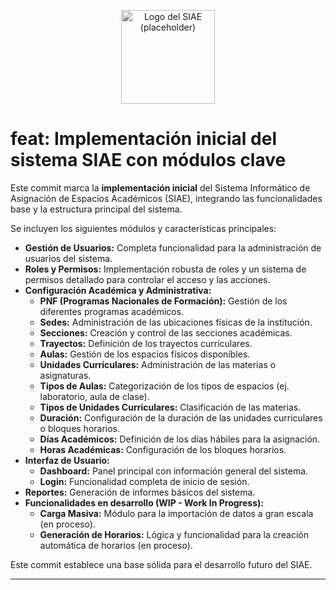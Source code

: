 <p align="center">
  <img src="images/logo-siae.png" alt="Logo del SIAE (placeholder)" width="150"/>
</p>

# feat: Implementación inicial del sistema SIAE con módulos clave

<p>Este commit marca la <b>implementación inicial</b> del Sistema Informático de Asignación de Espacios Académicos (SIAE), integrando las funcionalidades base y la estructura principal del sistema.</p>

<p>Se incluyen los siguientes módulos y características principales:</p>

<ul>
  <li><b>Gestión de Usuarios:</b> Completa funcionalidad para la administración de usuarios del sistema.</li>
  <li><b>Roles y Permisos:</b> Implementación robusta de roles y un sistema de permisos detallado para controlar el acceso y las acciones.</li>
  <li><b>Configuración Académica y Administrativa:</b>
    <ul>
      <li><b>PNF (Programas Nacionales de Formación):</b> Gestión de los diferentes programas académicos.</li>
      <li><b>Sedes:</b> Administración de las ubicaciones físicas de la institución.</li>
      <li><b>Secciones:</b> Creación y control de las secciones académicas.</li>
      <li><b>Trayectos:</b> Definición de los trayectos curriculares.</li>
      <li><b>Aulas:</b> Gestión de los espacios físicos disponibles.</li>
      <li><b>Unidades Curriculares:</b> Administración de las materias o asignaturas.</li>
      <li><b>Tipos de Aulas:</b> Categorización de los tipos de espacios (ej. laboratorio, aula de clase).</li>
      <li><b>Tipos de Unidades Curriculares:</b> Clasificación de las materias.</li>
      <li><b>Duración:</b> Configuración de la duración de las unidades curriculares o bloques horarios.</li>
      <li><b>Días Académicos:</b> Definición de los días hábiles para la asignación.</li>
      <li><b>Horas Académicas:</b> Configuración de los bloques horarios.</li>
    </ul>
  </li>
  <li><b>Interfaz de Usuario:</b>
    <ul>
      <li><b>Dashboard:</b> Panel principal con información general del sistema.</li>
      <li><b>Login:</b> Funcionalidad completa de inicio de sesión.</li>
    </ul>
  </li>
  <li><b>Reportes:</b> Generación de informes básicos del sistema.</li>
  <li><b>Funcionalidades en desarrollo (WIP - Work In Progress):</b>
    <ul>
      <li><b>Carga Masiva:</b> Módulo para la importación de datos a gran escala (en proceso).</li>
      <li><b>Generación de Horarios:</b> Lógica y funcionalidad para la creación automática de horarios (en proceso).</li>
    </ul>
  </li>
</ul>

<p>Este commit establece una base sólida para el desarrollo futuro del SIAE.</p>

<hr>
